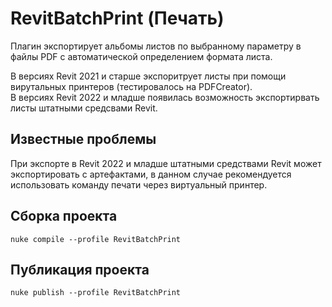# RevitBatchPrint (Печать)
Плагин экспортирует альбомы листов по выбранному параметру в файлы PDF с автоматической определением формата листа. 

В версиях Revit 2021 и старше экспоритрует листы при помощи вирутальных принтеров (тестировалось на PDFCreator).  
В версиях Revit 2022 и младше появилась возможность экспортирвать листы штатными средсвами Revit.

## Известные проблемы
При экспорте в Revit 2022 и младше штатными средствами Revit может экспортировать с артефактами, в данном случае рекомендуется использовать команду печати через виртуальный принтер.

## Сборка проекта

```
nuke compile --profile RevitBatchPrint
```

## Публикация проекта

```
nuke publish --profile RevitBatchPrint
```
